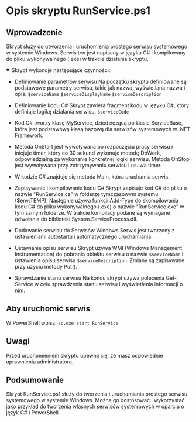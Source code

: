 # Opis skryptu RunService.ps1
## Wprowadzenie
Skrypt służy do utworzenia i uruchomienia prostego serwisu systemowego w systemie Windows. Serwis ten jest napisany w języku C# i kompilowany do pliku wykonywalnego (.exe) w trakcie działania skryptu.

<details open>
  <summary>Skrypt wykonuje następujące czynności:</summary>
  
* Definiowanie parametrów serwisu 
Na początku skryptu definiowane są podstawowe parametry serwisu, takie jak nazwa, wyświetlana nazwa i opis. `$serviceName` `$serviceDisplayName` `$serviceDescription`

* Definiowanie kodu C#
Skrypt zawiera fragment kodu w języku C#, który definiuje logikę działania serwisu. `$serviceCode`

* Kod C# tworzy klasę MyService, dziedziczącą po klasie ServiceBase, która jest podstawową klasą bazową dla serwisów systemowych w .NET Framework.

* Metoda OnStart jest wywoływana po rozpoczęciu pracy serwisu i inicjuje timer, który co 30 sekund wykonuje metodę DoWork, odpowiedzialną za wykonanie konkretnej logiki serwisu. Metoda OnStop jest wywoływana przy zatrzymywaniu serwisu i usuwa timer.

* W kodzie C# znajduje się metoda Main, która uruchamia serwis.

* Zapisywanie i kompilowanie kodu C#
Skrypt zapisuje kod C# do pliku o nazwie "RunService.cs" w folderze tymczasowym systemu ($env:TEMP). Następnie używa funkcji Add-Type do skompilowania kodu C# do pliku wykonywalnego (.exe) o nazwie "RunService.exe" w tym samym folderze. W trakcie kompilacji podane są wymagane odwołania do biblioteki System.ServiceProcess.dll.

* Dodawanie serwisu do Serwisów Windows
Serwis jest tworzony z ustawieniami autostartu i automatycznego uruchamiania.

* Ustawianie opisu serwisu
Skrypt używa WMI (Windows Management Instrumentation) do pobrania obiektu serwisu o nazwie `$serviceName` i ustawienia opisu serwisu `$serviceDescription`. Zmiany są zapisywane przy użyciu metody Put().

* Sprawdzanie stanu serwisu
Na końcu skrypt używa polecenia Get-Service w celu sprawdzenia stanu serwisu i wyświetlenia informacji o nim.
</details>

## Aby uruchomić serwis
W PowerShell wpisz: `sc.exe start RunService`

## Uwagi
Przed uruchomieniem skryptu upewnij się, że masz odpowiednie uprawnienia administratora.

## Podsumowanie
Skrypt RunService.ps1 służy do tworzenia i uruchamiania prostego serwisu systemowego w systemie Windows. Można go dostosować i wykorzystać jako przykład do tworzenia własnych serwisów systemowych w oparciu o język C# i PowerShell.